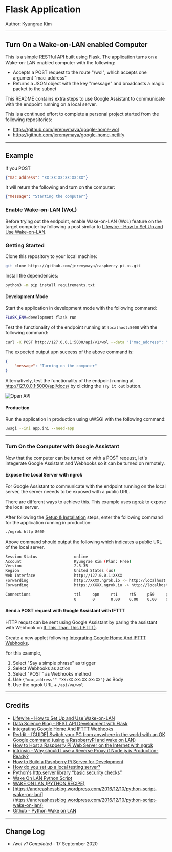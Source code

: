 # Flask Application

Author: Kyungrae Kim

----

## Turn On a Wake-on-LAN enabled Computer

This is a simple RESTful API built using Flask. The application turns on a Wake-on-LAN enabled computer with the following:

* Accepts a POST request to the route "/wol", which accepts one argument "mac_address"
* Returns a JSON object with the key "message" and broadcasts a magic packet to the subnet

This README contains extra steps to use Google Assistant to communicate with the endpoint running on a local server.

This is a continued effort to complete a personal project started from the following repositories: 

* <https://github.com/jeremymaya/google-home-wol>
* <https://github.com/jeremymaya/google-home-netlify>

----

## Example

If you POST

```json
{"mac_address": "XX:XX:XX:XX:XX:XX"}
```

It will return the following and turn on the computer:

```json
{"message": "Starting the computer"}
```

### Enable Wake-on-LAN (WoL)

Before trying out the endpoint, enable Wake-on-LAN (WoL) feature on the target computer by following a post similar to [Lifewire - How to Set Up and Use Wake-on-LAN](https://www.lifewire.com/wake-on-lan-4149800).

### Getting Started

Clone this repository to your local machine:

```bash
git clone https://github.com/jeremymaya/raspberry-pi-os.git
```

Install the dependencies:

```bash
python3 -m pip install requirements.txt
```

#### Development Mode

Start the application in development mode with the following command:

```bash
FLASK_ENV=development flask run
```

Test the functionality of the endpoint running at ```localhost:5000``` with the following command:

```bash
curl -X POST http://127.0.0.1:5000/api/v1/wol --data '{"mac_address": "XX:XX:XX:XX:XX:XX"}' -H 'Content-Type: application/json'
```

The expected output upn suceess of the above command is:

```json
{
    "message": "Turning on the computer"
}
```

Alternatively, test the functionality of the endpoint running at <http://127.0.0.1:5000/api/docs/> by clicking the ```Try it out``` button.

![Open API](assets/flask_app/open_api.png)

#### Production

Run the application in production using uWSGI with the following command:

```bash
uwsgi --ini app.ini --need-app
```

----

### Turn On the Computer with Google Assistant

Now that the computer can be turned on with a POST reqeust, let's integerate Google Assistant and Webhooks so it can be turned on remotely.

#### Expose the Local Server with ngrok

For Google Assistant to communicate with the endpoint running on the local server, the server neeeds to be exposed with a public URL.

There are different ways to achieve this. This example uses [ngrok](https://ngrok.com/) to expose the local server.

After following the [Setup & Installation](https://dashboard.ngrok.com/get-started/setup) steps, enter the following command for the application running in production:

```bash
./ngrok http 8600
```

Above command should output the following which indicates a public URL of the local server.

```bash
Session Status                online
Account                       Kyungrae Kim (Plan: Free)
Version                       2.3.35
Region                        United States (us)
Web Interface                 http://127.0.0.1:XXXX
Forwarding                    http://XXXX.ngrok.io -> http://localhost:8600
Forwarding                    https://XXXX.ngrok.io -> http://localhost:8600

Connections                   ttl     opn     rt1     rt5     p50     p90
                              0       0       0.00    0.00    0.00    0.00  
```

#### Send a POST request with Google Assistant with IFTTT 

HTTP requst can be sent using Google Assistant by paring the assistant with Webhook on [If This Than This (IFTTT)](https://ifttt.com/).

Create a new applet following [Integrating Google Home And IFTTT Webhooks](https://www.francoisdelport.com/2018/04/23/integrating-google-home-and-ifttt-webhooks/).

For this example,

1. Select "Say a simple phrase" as trigger
2. Select Webhooks as action
3. Select "POST" as Webhooks method
4. Use `{"mac_address"" "XX:XX:XX:XX:XX:XX"}` as Body
5. Use the ngrok URL + `/api/va/wol`

----

## Credits

* [Lifewire - How to Set Up and Use Wake-on-LAN](https://www.lifewire.com/wake-on-lan-4149800)
* [Data Science Blog - REST API Development with Flask](https://www.datascienceblog.net/post/programming/flask-api-development/)
* [Integrating Google Home And IFTTT Webhooks](https://www.francoisdelport.com/2018/04/23/integrating-google-home-and-ifttt-webhooks/)
* [Reddit - [GUIDE] Switch your PC from anywhere in the world with an OK Google command (using a RaspberryPi and wake on LAN)](https://www.reddit.com/r/googlehome/comments/didz91/guide_switch_your_pc_from_anywhere_in_the_world/)
* [How to Host a Raspberry Pi Web Server on the Internet with ngrok](https://thisdavej.com/how-to-host-a-raspberry-pi-web-server-on-the-internet-with-ngrok/)
* [intrinsic - Why should I use a Reverse Proxy if Node.js is Production-Ready?](https://medium.com/intrinsic/why-should-i-use-a-reverse-proxy-if-node-js-is-production-ready-5a079408b2ca)
* [How to Build a Raspberry Pi Server for Development](https://www.toptal.com/raspberry-pi/how-to-turn-your-raspberry-pi-into-a-development-server)
* [How do you set up a local testing server?](https://developer.mozilla.org/en-US/docs/Learn/Common_questions/set_up_a_local_testing_server)
* [Python's http.server library “basic security checks”](https://security.stackexchange.com/questions/226095/pythons-http-server-library-basic-security-checks)
* [Wake On LAN Python Script](https://dev.to/kevinmel2000/wake-on-lan-python-scrip-pf1)
* [WAKE ON LAN (PYTHON RECIPE)](http://code.activestate.com/recipes/358449-wake-on-lan/)
* [https://andreashessblog.wordpress.com/2016/12/10/python-script-wake-on-lan/](https://andreashessblog.wordpress.com/2016/12/10/python-script-wake-on-lan/)
* [Github - Python Wake on LAN](https://gist.github.com/rschuetzler/8854764)

----

## Change Log

* */wol v1 Completed* - 17 September 2020
